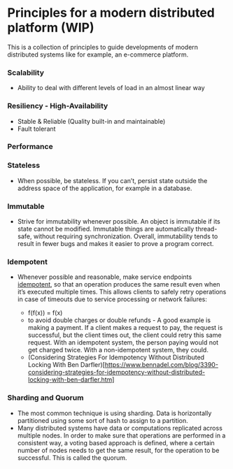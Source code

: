 # Principles for a modern distributed platform (WIP)

This is a collection of principles to guide developments of modern distributed systems like for example, an e-commerce platform.

### Scalability

- Ability to deal with different levels of load in an almost linear way

### Resiliency - High-Availability

- Stable & Reliable (Quality built-in and maintainable)
- Fault tolerant

### Performance


### Stateless

- When possible, be stateless. If you can’t, persist state outside the address space of the application, for example in a database.

### Immutable

- Strive for immutability whenever possible. An object is immutable if its state cannot be modified. Immutable things are automatically thread-safe, without requiring synchronization. Overall, immutability tends to result in fewer bugs and makes it easier to prove a program correct.

### Idempotent

- Whenever possible and reasonable, make service endpoints [idempotent](https://en.wikipedia.org/wiki/Idempotence#Computer_science_meaning), so that an operation produces the same result even when it’s executed multiple times. This allows clients to safely retry operations in case of timeouts due to service processing or network failures:

   - f(f(x)) = f(x)
   - to avoid double charges or double refunds - A good example is making a payment. If a client makes a request to pay, the request is successful, but the client times out, the client could retry this same request. With an idempotent system, the person paying would not get charged twice. With a non-idempotent system, they could.
   - (Considering Strategies For Idempotency Without Distributed Locking With Ben Darfler)[https://www.bennadel.com/blog/3390-considering-strategies-for-idempotency-without-distributed-locking-with-ben-darfler.htm]

### Sharding and Quorum

- The most common technique is using sharding. Data is horizontally partitioned using some sort of hash to assign to a partition.
- Many distributed systems have data or computations replicated across multiple nodes. In order to make sure that operations are performed in a consistent way, a voting based approach is defined, where a certain number of nodes needs to get the same result, for the operation to be successful. This is called the quorum.
